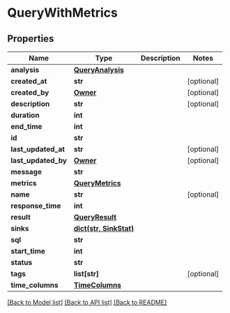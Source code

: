 # QueryWithMetrics

## Properties
Name | Type | Description | Notes
------------ | ------------- | ------------- | -------------
**analysis** | [**QueryAnalysis**](QueryAnalysis.md) |  | 
**created_at** | **str** |  | [optional] 
**created_by** | [**Owner**](Owner.md) |  | [optional] 
**description** | **str** |  | [optional] 
**duration** | **int** |  | 
**end_time** | **int** |  | 
**id** | **str** |  | 
**last_updated_at** | **str** |  | [optional] 
**last_updated_by** | [**Owner**](Owner.md) |  | [optional] 
**message** | **str** |  | 
**metrics** | [**QueryMetrics**](QueryMetrics.md) |  | 
**name** | **str** |  | [optional] 
**response_time** | **int** |  | 
**result** | [**QueryResult**](QueryResult.md) |  | 
**sinks** | [**dict(str, SinkStat)**](SinkStat.md) |  | 
**sql** | **str** |  | 
**start_time** | **int** |  | 
**status** | **str** |  | 
**tags** | **list[str]** |  | [optional] 
**time_columns** | [**TimeColumns**](TimeColumns.md) |  | 

[[Back to Model list]](../README.md#documentation-for-models) [[Back to API list]](../README.md#documentation-for-api-endpoints) [[Back to README]](../README.md)

